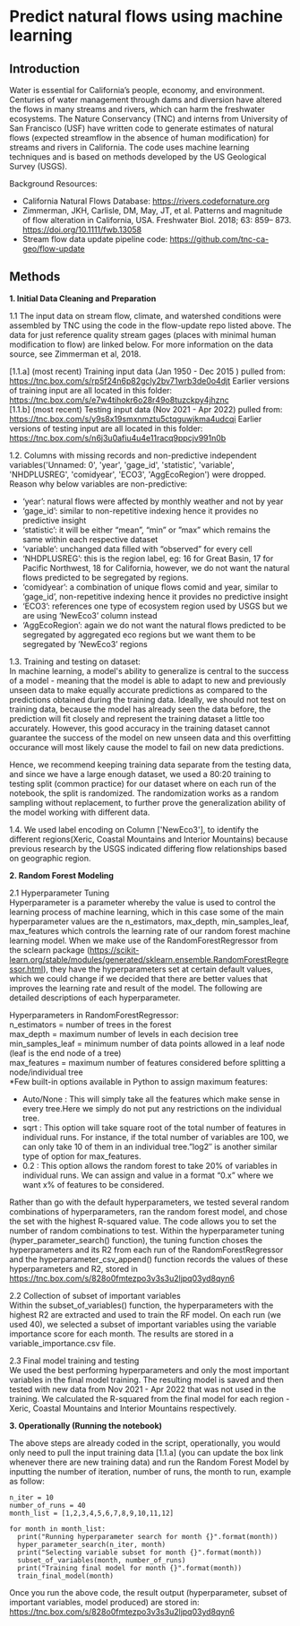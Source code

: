 # Predict natural flows using machine learning

## Introduction
Water is essential for California’s people, economy, and environment. Centuries of water management through dams and diversion have altered the flows in many streams and rivers, which can harm the freshwater ecosystems. The Nature Conservancy (TNC) and interns from University of San Francisco (USF) have written code to generate estimates of natural flows (expected streamflow in the absence of human modification) for streams and rivers in California.  The code uses machine learning techniques and is based on methods developed by the US Geological Survey (USGS).

Background Resources:

* California Natural Flows Database:  https://rivers.codefornature.org
* Zimmerman, JKH, Carlisle, DM, May, JT, et al. Patterns and magnitude of flow alteration in California, USA. Freshwater Biol. 2018; 63: 859– 873. https://doi.org/10.1111/fwb.13058 
* Stream flow data update pipeline code:  https://github.com/tnc-ca-geo/flow-update 

## Methods

**1. Initial Data Cleaning and Preparation**

1.1 The input data on stream flow, climate, and watershed conditions were assembled by TNC using the code in the flow-update repo listed above.  The data for just reference quality stream gages (places with minimal human modification to flow) are linked below.  For more information on the data source, see Zimmerman et al, 2018.

[1.1.a] (most recent) Training input data (Jan 1950 - Dec 2015 ) pulled from: https://tnc.box.com/s/rp5f24n6p82gcly2bv71wrb3de0o4djt
Earlier versions of training input are all located in this folder: https://tnc.box.com/s/e7w4tihokr6o28r49o8tuzckpy4jhznc<br /> 
[1.1.b] (most recent) Testing input data (Nov 2021 - Apr 2022) pulled from: https://tnc.box.com/s/y9s8x19smxnmztu5ctqguwjkma4udcqi
Earlier versions of testing input are all located in this folder:  https://tnc.box.com/s/n6j3u0afiu4u4e11racq9ppcjv991n0b

1.2. Columns with missing records and non-predictive independent variables('Unnamed: 0', 'year', 'gage_id', 'statistic', 'variable', 'NHDPLUSREG', 'comidyear', 'ECO3', 'AggEcoRegion') were dropped.
Reason why below variables are non-predictive:
 * ‘year’: natural flows were affected by monthly weather and not by year
 * ‘gage_id’: similar to non-repetitive indexing hence it provides no predictive insight
 * ‘statistic’: it will be either “mean”, “min” or ”max” which remains the same within each respective dataset 
 * ‘variable’: unchanged data filled with “observed” for every cell
 * ‘NHDPLUSREG’: this is the region label, eg: 16 for Great Basin, 17 for Pacific Northwest, 18 for California, however, we do not want the natural flows predicted to be segregated by regions. 
 * ‘comidyear’: a combination of unique flows comid and year, similar to ‘gage_id’, non-repetitive indexing hence it provides no predictive insight
 * ‘ECO3’: references one type of ecosystem region used by USGS but we are using ‘NewEco3’ column instead
 * ‘AggEcoRegion’: again we do not want the natural flows predicted to be segregated by aggregated eco regions but we want them to be segregated by ’NewEco3’ regions

1.3. Training and testing on dataset:<br /> 
In machine learning, a model's ability to generalize is central to the success of a model - meaning that the model is able to adapt to new and previously unseen data to make equally accurate predictions as compared to the predictions obtained during the training data. Ideally, we should not test on training data, because the model has already seen the data before, the prediction will fit closely and represent the training dataset a little too accurately. However, this good accuracy in the training dataset cannot guarantee the success of the model on new unseen data and this overfitting occurance will most likely cause the model to fail on new data predictions.

Hence, we recommend keeping training data separate from the testing data, and since we have a large enough dataset, we used a 80:20 training to testing split (common practice) for our dataset where on each run of the notebook, the split is randomized. The randomization works as a random sampling without replacement, to further prove the generalization ability of the model working with different data.

1.4. We used label encoding on Column ['NewEco3'],  to identify the different regions(Xeric, Coastal Mountains and Interior Mountains) because previous research by the USGS indicated differing flow relationships based on geographic region.

**2. Random Forest Modeling**

2.1 Hyperparameter Tuning<br /> 
Hyperparameter is a parameter whereby the value is used to control the learning process of machine learning, which in this case some of the main hyperparameter values are the n_estimators, max_depth, min_samples_leaf, max_features which controls the learning rate of our random forest machine learning model. When we make use of the RandomForestRegressor from the sclearn package (https://scikit-learn.org/stable/modules/generated/sklearn.ensemble.RandomForestRegressor.html), they have the hyperparameters set at certain default values, which we could change if we decided that there are better values that improves the learning rate and result of the model. The following are detailed descriptions of each hyperparameter.

Hyperparameters in RandomForestRegressor:<br /> 
n_estimators = number of trees in the forest<br /> 
max_depth = maximum number of levels in each decision tree<br /> 
min_samples_leaf = minimum number of data points allowed in a leaf node (leaf is the end node of a tree)<br /> 
max_features = maximum number of features considered before splitting a node/individual tree<br /> 
*Few built-in options available in Python to assign maximum features: 
 - Auto/None : This will simply take all the features which make sense in every tree.Here we simply do not put any restrictions on the individual tree.
 - sqrt : This option will take square root of the total number of features in individual runs. For instance, if the total number of variables are 100, we can only take 10 of them in an individual tree.”log2″ is another similar type of option for max_features.
 - 0.2 : This option allows the random forest to take 20% of variables in individual runs. We can assign and value in a format “0.x” where we want x% of features to be considered.

Rather than go with the default hyperparameters, we tested several random combinations of hyperparameters, ran the random forest model, and chose the set with the highest R-squared value.  The code allows you to set the number of random combinations to test. Within the hyperparameter tuning (hyper_parameter_search() function), the tuning function choses the hyperparameters and its R2 from each run of the RandomForestRegressor and the hyperparameter_csv_append() function records the values of these hyperparameters and R2, stored in https://tnc.box.com/s/828o0fmtezpo3v3s3u2ljpq03yd8qyn6

2.2 Collection of subset of important variables<br /> 
Within the subset_of_variables() function, the hyperparameters with the highest R2 are extracted and used to train the RF model. On each run (we used 40), we selected a subset of important variables using the variable importance score for each month.  The results are stored in a variable_importance.csv file. 

2.3 Final model training and testing<br /> 
We used the best performing hyperparameters and only the most important variables in the final model training.  The resulting model is saved and then tested with new data  from Nov 2021 - Apr 2022 that was not used in the training. We calculated the R-squared from the final model for each region - Xeric, Coastal Mountains and Interior Mountains respectively. 

**3. Operationally (Running the notebook)**<br /> 

The above steps are already coded in the script, operationally, you would only need to pull the input training data [1.1.a] (you can update the box link whenever there are new training data) and run the Random Forest Model by inputting the number of iteration, number of runs, the month to run, example as follow:

```
n_iter = 10
number_of_runs = 40 
month_list = [1,2,3,4,5,6,7,8,9,10,11,12]

for month in month_list:
  print("Running hyperparameter search for month {}".format(month)) 
  hyper_parameter_search(n_iter, month)
  print("Selecting variable subset for month {}".format(month))
  subset_of_variables(month, number_of_runs)
  print("Training final model for month {}".format(month))
  train_final_model(month)
```

Once you run the above code, the result output (hyperparameter, subset of important variables, model produced) are stored in: https://tnc.box.com/s/828o0fmtezpo3v3s3u2ljpq03yd8qyn6

